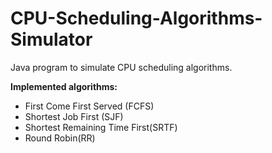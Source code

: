 # CPU-Scheduling-Algorithms-Simulator
Java program to simulate CPU scheduling algorithms.


<strong> Implemented algorithms: </strong>

<ul>
<li>First Come First Served (FCFS) </li>
<li>Shortest Job First (SJF) </li>
<li>Shortest Remaining Time First(SRTF) </li>
<li>Round Robin(RR) </li>
</ul>
